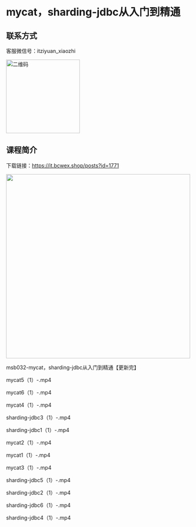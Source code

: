 # mycat，sharding-jdbc从入门到精通

## 联系方式

客服微信号：itziyuan_xiaozhi

<img src="https://ziyuanyun.oss-cn-guangzhou.aliyuncs.com/common/20240614073449/666b82192834a.jpg" width="200" height="200" alt="二维码">

## 课程简介

下载链接：https://it.bcwex.shop/posts?id=1771

<img src="https://ziyuanyun.oss-cn-guangzhou.aliyuncs.com/yun/20240515183530/66448ff22e9ad.jpg" width="500" alt="">

  msb032-mycat，sharding-jdbc从入门到精通【更新完】

 mycat5（1）-.mp4

 mycat6（1）-.mp4

 mycat4（1）-.mp4

 sharding-jdbc3（1）-.mp4

 sharding-jdbc1（1）-.mp4

 mycat2（1）-.mp4

 mycat1（1）-.mp4

 mycat3（1）-.mp4

 sharding-jdbc5（1）-.mp4

 sharding-jdbc2（1）-.mp4

 sharding-jdbc6（1）-.mp4

 sharding-jdbc4（1）-.mp4

  